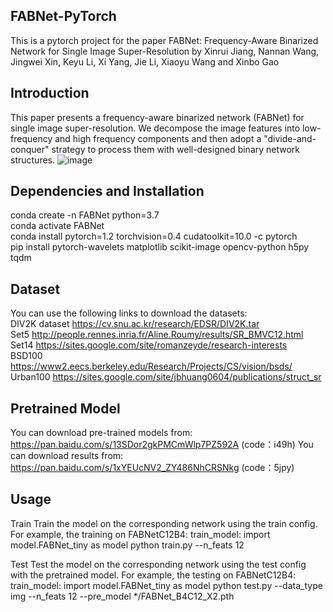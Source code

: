 FABNet-PyTorch
------------------------------------------------------------------------------------------------------------------------------------------
This is a pytorch project for the paper FABNet: Frequency-Aware Binarized Network for Single Image Super-Resolution by Xinrui Jiang, Nannan Wang, Jingwei Xin, Keyu Li, Xi Yang, Jie Li, Xiaoyu Wang and Xinbo Gao

Introduction
------------------------------------------------------------------------------------------------------------------------------------------
This paper presents a frequency-aware binarized network (FABNet) for single image super-resolution. We decompose the image features into low-frequency and high frequency components and then adopt a "divide-and-conquer" strategy to process them with well-designed binary network structures.
![image](https://user-images.githubusercontent.com/54347263/236616873-8cfd7271-9619-434e-bbcb-6ae3fa3e4871.png)

Dependencies and Installation
------------------------------------------------------------------------------------------------------------------------------------------
conda create -n FABNet python=3.7<br>
conda activate FABNet<br>
conda install pytorch=1.2 torchvision=0.4 cudatoolkit=10.0 -c pytorch<br>
pip install pytorch-wavelets matplotlib scikit-image opencv-python h5py tqdm<br>

Dataset
------------------------------------------------------------------------------------------------------------------------------------------
You can use the following links to download the datasets:<br>
DIV2K dataset https://cv.snu.ac.kr/research/EDSR/DIV2K.tar<br>
Set5 http://people.rennes.inria.fr/Aline.Roumy/results/SR_BMVC12.html<br>
Set14 https://sites.google.com/site/romanzeyde/research-interests<br>
BSD100 https://www2.eecs.berkeley.edu/Research/Projects/CS/vision/bsds/<br>
Urban100 https://sites.google.com/site/jbhuang0604/publications/struct_sr<br>

Pretrained Model
------------------------------------------------------------------------------------------------------------------------------------------
You can download pre-trained models from: https://pan.baidu.com/s/13SDor2gkPMCmWlp7PZ592A (code：i49h)
You can download results from: https://pan.baidu.com/s/1xYEUcNV2_ZY486NhCRSNkg (code：5jpy) 

Usage
------------------------------------------------------------------------------------------------------------------------------------------
Train
Train the model on the corresponding network using the train config. For example, the training on FABNetC12B4:
train_model:  import model.FABNet_tiny as model
python train.py --n_feats 12

Test
Test the model on the corresponding network using the test config with the pretrained model. For example, the testing on FABNetC12B4:
train_model:  import model.FABNet_tiny as model
python test.py --data_type img --n_feats 12 --pre_model */FABNet_B4C12_X2.pth 


